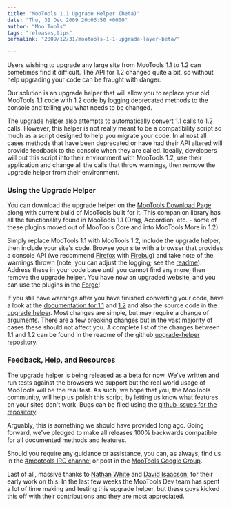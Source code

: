 ```yaml
---
title: "MooTools 1.1 Upgrade Helper (beta)"
date: "Thu, 31 Dec 2009 20:03:50 +0000"
author: "Moo Tools"
tags: "releases,tips"
permalink: "2009/12/31/mootools-1-1-upgrade-layer-beta/"

---
```

Users wishing to upgrade any large site from MooTools 1.1 to 1.2 can sometimes find it difficult. The API for 1.2 changed quite a bit, so without help upgrading your code can be fraught with danger.

Our solution is an upgrade helper that will allow you to replace your old MooTools 1.1 code with 1.2 code by logging deprecated methods to the console and telling you what needs to be changed.

The upgrade helper also attempts to automatically convert 1.1 calls to 1.2 calls. However, this helper is not really meant to be a compatibility script so much as a script designed to help you migrate your code. In almost all cases methods that have been deprecated or have had their API altered will provide feedback to the console when they are called. Ideally, developers will put this script into their environment with MooTools 1.2, use their application and change all the calls that throw warnings, then remove the upgrade helper from their environment.

### Using the Upgrade Helper

You can download the upgrade helper on the [MooTools Download Page](/download#upgrade-helper) along with current build of MooTools built for it. This companion library has all the functionality found in MooTools 1.1 (Drag, Accordion, etc. - some of these plugins moved out of MooTools Core and into MooTools More in 1.2).

Simply replace MooTools 1.1 with MooTools 1.2, include the upgrade helper, then include your site's code. Browse your site with a browser that provides a console API (we recommend [Firefox](http://firefox.com) with [Firebug](http://getfirebug.com)) and take note of the warnings thrown (note, you can adjust the logging; see the [readme](http://github.com/mootools/mootools-upgrade-helper#readme)). Address these in your code base until you cannot find any more, then remove the upgrade helper. You have now an upgraded website, and you can use the plugins in the [Forge](/forge)!

If you still have warnings after you have finished converting your code, have a look at the [documentation for 1.1](http://docs111.mootools.net/) and [1.2](/docs/core/) and also the source code in the [upgrade helper](http://github.com/mootools/mootools-upgrade-helper). Most changes are simple, but may require a change of arguments. There are a few breaking changes but in the vast majority of cases these should not affect you. A complete list of the changes between 1.1 and 1.2 can be found in the readme of the github [upgrade-helper repository](http://github.com/mootools/mootools-upgrade-helper#readme).

### Feedback, Help, and Resources

The upgrade helper is being released as a beta for now. We've written and run tests against the browsers we support but the real world usage of MooTools will be the real test. As such, we hope that you, the MooTools community, will help us polish this script, by letting us know what features on your sites don't work. Bugs can be filed using the [github issues for the repository](http://github.com/mootools/mootools-upgrade-helper/issues).

Arguably, this is something we should have provided long ago. Going forward, we've pledged to make all releases 100% backwards compatible for all documented methods and features.

Should you require any guidance or assistance, you can, as always, find us in the [#mootools IRC channel](irc://irc.freenode.net/#mootools)  or post in the [MooTools Google Group](http://groups.google.com/group/mootools-users/).

Last of all, massive thanks to [Nathan White](http://www.nwhite.net) and [David Isaacson](http://www.siafoo.net/snippet/137), for their early work on this. In the last few weeks the MooTools Dev team has spent a lot of time making and testing this upgrade helper, but these guys kicked this off with their contributions and they are most appreciated.
